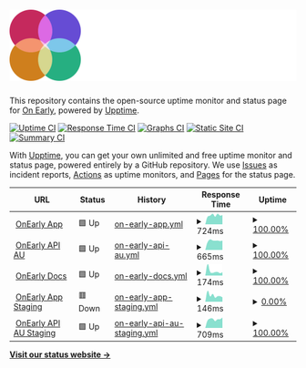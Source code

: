 # [![OnEarly Status](https://raw.githubusercontent.com/OnEarly/status/master/assets/logomark-dark.svg)](https://onearly.github.io/status/)

This repository contains the open-source uptime monitor and status page for [On Early](https://OnEarly.github.io/status), powered by [Upptime](https://github.com/upptime/upptime).

[![Uptime CI](https://github.com/OnEarly/status/workflows/Uptime%20CI/badge.svg)](https://github.com/OnEarly/status/actions?query=workflow%3A%22Uptime+CI%22)
[![Response Time CI](https://github.com/OnEarly/status/workflows/Response%20Time%20CI/badge.svg)](https://github.com/OnEarly/status/actions?query=workflow%3A%22Response+Time+CI%22)
[![Graphs CI](https://github.com/OnEarly/status/workflows/Graphs%20CI/badge.svg)](https://github.com/OnEarly/status/actions?query=workflow%3A%22Graphs+CI%22)
[![Static Site CI](https://github.com/OnEarly/status/workflows/Static%20Site%20CI/badge.svg)](https://github.com/OnEarly/status/actions?query=workflow%3A%22Static+Site+CI%22)
[![Summary CI](https://github.com/OnEarly/status/workflows/Summary%20CI/badge.svg)](https://github.com/OnEarly/status/actions?query=workflow%3A%22Summary+CI%22)

With [Upptime](https://upptime.js.org), you can get your own unlimited and free uptime monitor and status page, powered entirely by a GitHub repository. We use [Issues](https://github.com/OnEarly/status/issues) as incident reports, [Actions](https://github.com/OnEarly/status/actions) as uptime monitors, and [Pages](https://OnEarly.github.io/status) for the status page.

<!--start: status pages-->
<!-- This summary is generated by Upptime (https://github.com/upptime/upptime) -->
<!-- Do not edit this manually, your changes will be overwritten -->
<!-- prettier-ignore -->
| URL | Status | History | Response Time | Uptime |
| --- | ------ | ------- | ------------- | ------ |
| <img alt="" src="https://icons.duckduckgo.com/ip3/onearly.com.ico" height="13"> [OnEarly App](https://onearly.com) | 🟩 Up | [on-early-app.yml](https://github.com/OnEarly/status/commits/HEAD/history/on-early-app.yml) | <details><summary><img alt="Response time graph" src="./graphs/on-early-app/response-time-week.png" height="20"> 724ms</summary><br><a href="https://status.onearly.com/history/on-early-app"><img alt="Response time 795" src="https://img.shields.io/endpoint?url=https%3A%2F%2Fraw.githubusercontent.com%2FOnEarly%2Fstatus%2FHEAD%2Fapi%2Fon-early-app%2Fresponse-time.json"></a><br><a href="https://status.onearly.com/history/on-early-app"><img alt="24-hour response time 758" src="https://img.shields.io/endpoint?url=https%3A%2F%2Fraw.githubusercontent.com%2FOnEarly%2Fstatus%2FHEAD%2Fapi%2Fon-early-app%2Fresponse-time-day.json"></a><br><a href="https://status.onearly.com/history/on-early-app"><img alt="7-day response time 724" src="https://img.shields.io/endpoint?url=https%3A%2F%2Fraw.githubusercontent.com%2FOnEarly%2Fstatus%2FHEAD%2Fapi%2Fon-early-app%2Fresponse-time-week.json"></a><br><a href="https://status.onearly.com/history/on-early-app"><img alt="30-day response time 795" src="https://img.shields.io/endpoint?url=https%3A%2F%2Fraw.githubusercontent.com%2FOnEarly%2Fstatus%2FHEAD%2Fapi%2Fon-early-app%2Fresponse-time-month.json"></a><br><a href="https://status.onearly.com/history/on-early-app"><img alt="1-year response time 795" src="https://img.shields.io/endpoint?url=https%3A%2F%2Fraw.githubusercontent.com%2FOnEarly%2Fstatus%2FHEAD%2Fapi%2Fon-early-app%2Fresponse-time-year.json"></a></details> | <details><summary><a href="https://status.onearly.com/history/on-early-app">100.00%</a></summary><a href="https://status.onearly.com/history/on-early-app"><img alt="All-time uptime 96.58%" src="https://img.shields.io/endpoint?url=https%3A%2F%2Fraw.githubusercontent.com%2FOnEarly%2Fstatus%2FHEAD%2Fapi%2Fon-early-app%2Fuptime.json"></a><br><a href="https://status.onearly.com/history/on-early-app"><img alt="24-hour uptime 100.00%" src="https://img.shields.io/endpoint?url=https%3A%2F%2Fraw.githubusercontent.com%2FOnEarly%2Fstatus%2FHEAD%2Fapi%2Fon-early-app%2Fuptime-day.json"></a><br><a href="https://status.onearly.com/history/on-early-app"><img alt="7-day uptime 100.00%" src="https://img.shields.io/endpoint?url=https%3A%2F%2Fraw.githubusercontent.com%2FOnEarly%2Fstatus%2FHEAD%2Fapi%2Fon-early-app%2Fuptime-week.json"></a><br><a href="https://status.onearly.com/history/on-early-app"><img alt="30-day uptime 96.58%" src="https://img.shields.io/endpoint?url=https%3A%2F%2Fraw.githubusercontent.com%2FOnEarly%2Fstatus%2FHEAD%2Fapi%2Fon-early-app%2Fuptime-month.json"></a><br><a href="https://status.onearly.com/history/on-early-app"><img alt="1-year uptime 96.58%" src="https://img.shields.io/endpoint?url=https%3A%2F%2Fraw.githubusercontent.com%2FOnEarly%2Fstatus%2FHEAD%2Fapi%2Fon-early-app%2Fuptime-year.json"></a></details>
| <img alt="" src="https://icons.duckduckgo.com/ip3/api.au.onearly.com.ico" height="13"> [OnEarly API AU](https://api.au.onearly.com/health) | 🟩 Up | [on-early-api-au.yml](https://github.com/OnEarly/status/commits/HEAD/history/on-early-api-au.yml) | <details><summary><img alt="Response time graph" src="./graphs/on-early-api-au/response-time-week.png" height="20"> 665ms</summary><br><a href="https://status.onearly.com/history/on-early-api-au"><img alt="Response time 663" src="https://img.shields.io/endpoint?url=https%3A%2F%2Fraw.githubusercontent.com%2FOnEarly%2Fstatus%2FHEAD%2Fapi%2Fon-early-api-au%2Fresponse-time.json"></a><br><a href="https://status.onearly.com/history/on-early-api-au"><img alt="24-hour response time 725" src="https://img.shields.io/endpoint?url=https%3A%2F%2Fraw.githubusercontent.com%2FOnEarly%2Fstatus%2FHEAD%2Fapi%2Fon-early-api-au%2Fresponse-time-day.json"></a><br><a href="https://status.onearly.com/history/on-early-api-au"><img alt="7-day response time 665" src="https://img.shields.io/endpoint?url=https%3A%2F%2Fraw.githubusercontent.com%2FOnEarly%2Fstatus%2FHEAD%2Fapi%2Fon-early-api-au%2Fresponse-time-week.json"></a><br><a href="https://status.onearly.com/history/on-early-api-au"><img alt="30-day response time 663" src="https://img.shields.io/endpoint?url=https%3A%2F%2Fraw.githubusercontent.com%2FOnEarly%2Fstatus%2FHEAD%2Fapi%2Fon-early-api-au%2Fresponse-time-month.json"></a><br><a href="https://status.onearly.com/history/on-early-api-au"><img alt="1-year response time 663" src="https://img.shields.io/endpoint?url=https%3A%2F%2Fraw.githubusercontent.com%2FOnEarly%2Fstatus%2FHEAD%2Fapi%2Fon-early-api-au%2Fresponse-time-year.json"></a></details> | <details><summary><a href="https://status.onearly.com/history/on-early-api-au">100.00%</a></summary><a href="https://status.onearly.com/history/on-early-api-au"><img alt="All-time uptime 99.94%" src="https://img.shields.io/endpoint?url=https%3A%2F%2Fraw.githubusercontent.com%2FOnEarly%2Fstatus%2FHEAD%2Fapi%2Fon-early-api-au%2Fuptime.json"></a><br><a href="https://status.onearly.com/history/on-early-api-au"><img alt="24-hour uptime 100.00%" src="https://img.shields.io/endpoint?url=https%3A%2F%2Fraw.githubusercontent.com%2FOnEarly%2Fstatus%2FHEAD%2Fapi%2Fon-early-api-au%2Fuptime-day.json"></a><br><a href="https://status.onearly.com/history/on-early-api-au"><img alt="7-day uptime 100.00%" src="https://img.shields.io/endpoint?url=https%3A%2F%2Fraw.githubusercontent.com%2FOnEarly%2Fstatus%2FHEAD%2Fapi%2Fon-early-api-au%2Fuptime-week.json"></a><br><a href="https://status.onearly.com/history/on-early-api-au"><img alt="30-day uptime 99.94%" src="https://img.shields.io/endpoint?url=https%3A%2F%2Fraw.githubusercontent.com%2FOnEarly%2Fstatus%2FHEAD%2Fapi%2Fon-early-api-au%2Fuptime-month.json"></a><br><a href="https://status.onearly.com/history/on-early-api-au"><img alt="1-year uptime 99.94%" src="https://img.shields.io/endpoint?url=https%3A%2F%2Fraw.githubusercontent.com%2FOnEarly%2Fstatus%2FHEAD%2Fapi%2Fon-early-api-au%2Fuptime-year.json"></a></details>
| <img alt="" src="https://icons.duckduckgo.com/ip3/docs.onearly.com.ico" height="13"> [OnEarly Docs](https://docs.onearly.com) | 🟩 Up | [on-early-docs.yml](https://github.com/OnEarly/status/commits/HEAD/history/on-early-docs.yml) | <details><summary><img alt="Response time graph" src="./graphs/on-early-docs/response-time-week.png" height="20"> 174ms</summary><br><a href="https://status.onearly.com/history/on-early-docs"><img alt="Response time 217" src="https://img.shields.io/endpoint?url=https%3A%2F%2Fraw.githubusercontent.com%2FOnEarly%2Fstatus%2FHEAD%2Fapi%2Fon-early-docs%2Fresponse-time.json"></a><br><a href="https://status.onearly.com/history/on-early-docs"><img alt="24-hour response time 130" src="https://img.shields.io/endpoint?url=https%3A%2F%2Fraw.githubusercontent.com%2FOnEarly%2Fstatus%2FHEAD%2Fapi%2Fon-early-docs%2Fresponse-time-day.json"></a><br><a href="https://status.onearly.com/history/on-early-docs"><img alt="7-day response time 174" src="https://img.shields.io/endpoint?url=https%3A%2F%2Fraw.githubusercontent.com%2FOnEarly%2Fstatus%2FHEAD%2Fapi%2Fon-early-docs%2Fresponse-time-week.json"></a><br><a href="https://status.onearly.com/history/on-early-docs"><img alt="30-day response time 217" src="https://img.shields.io/endpoint?url=https%3A%2F%2Fraw.githubusercontent.com%2FOnEarly%2Fstatus%2FHEAD%2Fapi%2Fon-early-docs%2Fresponse-time-month.json"></a><br><a href="https://status.onearly.com/history/on-early-docs"><img alt="1-year response time 217" src="https://img.shields.io/endpoint?url=https%3A%2F%2Fraw.githubusercontent.com%2FOnEarly%2Fstatus%2FHEAD%2Fapi%2Fon-early-docs%2Fresponse-time-year.json"></a></details> | <details><summary><a href="https://status.onearly.com/history/on-early-docs">100.00%</a></summary><a href="https://status.onearly.com/history/on-early-docs"><img alt="All-time uptime 100.00%" src="https://img.shields.io/endpoint?url=https%3A%2F%2Fraw.githubusercontent.com%2FOnEarly%2Fstatus%2FHEAD%2Fapi%2Fon-early-docs%2Fuptime.json"></a><br><a href="https://status.onearly.com/history/on-early-docs"><img alt="24-hour uptime 100.00%" src="https://img.shields.io/endpoint?url=https%3A%2F%2Fraw.githubusercontent.com%2FOnEarly%2Fstatus%2FHEAD%2Fapi%2Fon-early-docs%2Fuptime-day.json"></a><br><a href="https://status.onearly.com/history/on-early-docs"><img alt="7-day uptime 100.00%" src="https://img.shields.io/endpoint?url=https%3A%2F%2Fraw.githubusercontent.com%2FOnEarly%2Fstatus%2FHEAD%2Fapi%2Fon-early-docs%2Fuptime-week.json"></a><br><a href="https://status.onearly.com/history/on-early-docs"><img alt="30-day uptime 100.00%" src="https://img.shields.io/endpoint?url=https%3A%2F%2Fraw.githubusercontent.com%2FOnEarly%2Fstatus%2FHEAD%2Fapi%2Fon-early-docs%2Fuptime-month.json"></a><br><a href="https://status.onearly.com/history/on-early-docs"><img alt="1-year uptime 100.00%" src="https://img.shields.io/endpoint?url=https%3A%2F%2Fraw.githubusercontent.com%2FOnEarly%2Fstatus%2FHEAD%2Fapi%2Fon-early-docs%2Fuptime-year.json"></a></details>
| <img alt="" src="https://icons.duckduckgo.com/ip3/staging.onearly.com.ico" height="13"> [OnEarly App Staging](https://staging.onearly.com) | 🟥 Down | [on-early-app-staging.yml](https://github.com/OnEarly/status/commits/HEAD/history/on-early-app-staging.yml) | <details><summary><img alt="Response time graph" src="./graphs/on-early-app-staging/response-time-week.png" height="20"> 146ms</summary><br><a href="https://status.onearly.com/history/on-early-app-staging"><img alt="Response time 335" src="https://img.shields.io/endpoint?url=https%3A%2F%2Fraw.githubusercontent.com%2FOnEarly%2Fstatus%2FHEAD%2Fapi%2Fon-early-app-staging%2Fresponse-time.json"></a><br><a href="https://status.onearly.com/history/on-early-app-staging"><img alt="24-hour response time 188" src="https://img.shields.io/endpoint?url=https%3A%2F%2Fraw.githubusercontent.com%2FOnEarly%2Fstatus%2FHEAD%2Fapi%2Fon-early-app-staging%2Fresponse-time-day.json"></a><br><a href="https://status.onearly.com/history/on-early-app-staging"><img alt="7-day response time 146" src="https://img.shields.io/endpoint?url=https%3A%2F%2Fraw.githubusercontent.com%2FOnEarly%2Fstatus%2FHEAD%2Fapi%2Fon-early-app-staging%2Fresponse-time-week.json"></a><br><a href="https://status.onearly.com/history/on-early-app-staging"><img alt="30-day response time 335" src="https://img.shields.io/endpoint?url=https%3A%2F%2Fraw.githubusercontent.com%2FOnEarly%2Fstatus%2FHEAD%2Fapi%2Fon-early-app-staging%2Fresponse-time-month.json"></a><br><a href="https://status.onearly.com/history/on-early-app-staging"><img alt="1-year response time 335" src="https://img.shields.io/endpoint?url=https%3A%2F%2Fraw.githubusercontent.com%2FOnEarly%2Fstatus%2FHEAD%2Fapi%2Fon-early-app-staging%2Fresponse-time-year.json"></a></details> | <details><summary><a href="https://status.onearly.com/history/on-early-app-staging">0.00%</a></summary><a href="https://status.onearly.com/history/on-early-app-staging"><img alt="All-time uptime 23.60%" src="https://img.shields.io/endpoint?url=https%3A%2F%2Fraw.githubusercontent.com%2FOnEarly%2Fstatus%2FHEAD%2Fapi%2Fon-early-app-staging%2Fuptime.json"></a><br><a href="https://status.onearly.com/history/on-early-app-staging"><img alt="24-hour uptime 0.00%" src="https://img.shields.io/endpoint?url=https%3A%2F%2Fraw.githubusercontent.com%2FOnEarly%2Fstatus%2FHEAD%2Fapi%2Fon-early-app-staging%2Fuptime-day.json"></a><br><a href="https://status.onearly.com/history/on-early-app-staging"><img alt="7-day uptime 0.00%" src="https://img.shields.io/endpoint?url=https%3A%2F%2Fraw.githubusercontent.com%2FOnEarly%2Fstatus%2FHEAD%2Fapi%2Fon-early-app-staging%2Fuptime-week.json"></a><br><a href="https://status.onearly.com/history/on-early-app-staging"><img alt="30-day uptime 23.60%" src="https://img.shields.io/endpoint?url=https%3A%2F%2Fraw.githubusercontent.com%2FOnEarly%2Fstatus%2FHEAD%2Fapi%2Fon-early-app-staging%2Fuptime-month.json"></a><br><a href="https://status.onearly.com/history/on-early-app-staging"><img alt="1-year uptime 23.60%" src="https://img.shields.io/endpoint?url=https%3A%2F%2Fraw.githubusercontent.com%2FOnEarly%2Fstatus%2FHEAD%2Fapi%2Fon-early-app-staging%2Fuptime-year.json"></a></details>
| <img alt="" src="https://icons.duckduckgo.com/ip3/api.au.staging.onearly.com.ico" height="13"> [OnEarly API AU Staging](https://api.au.staging.onearly.com/health) | 🟩 Up | [on-early-api-au-staging.yml](https://github.com/OnEarly/status/commits/HEAD/history/on-early-api-au-staging.yml) | <details><summary><img alt="Response time graph" src="./graphs/on-early-api-au-staging/response-time-week.png" height="20"> 709ms</summary><br><a href="https://status.onearly.com/history/on-early-api-au-staging"><img alt="Response time 698" src="https://img.shields.io/endpoint?url=https%3A%2F%2Fraw.githubusercontent.com%2FOnEarly%2Fstatus%2FHEAD%2Fapi%2Fon-early-api-au-staging%2Fresponse-time.json"></a><br><a href="https://status.onearly.com/history/on-early-api-au-staging"><img alt="24-hour response time 826" src="https://img.shields.io/endpoint?url=https%3A%2F%2Fraw.githubusercontent.com%2FOnEarly%2Fstatus%2FHEAD%2Fapi%2Fon-early-api-au-staging%2Fresponse-time-day.json"></a><br><a href="https://status.onearly.com/history/on-early-api-au-staging"><img alt="7-day response time 709" src="https://img.shields.io/endpoint?url=https%3A%2F%2Fraw.githubusercontent.com%2FOnEarly%2Fstatus%2FHEAD%2Fapi%2Fon-early-api-au-staging%2Fresponse-time-week.json"></a><br><a href="https://status.onearly.com/history/on-early-api-au-staging"><img alt="30-day response time 698" src="https://img.shields.io/endpoint?url=https%3A%2F%2Fraw.githubusercontent.com%2FOnEarly%2Fstatus%2FHEAD%2Fapi%2Fon-early-api-au-staging%2Fresponse-time-month.json"></a><br><a href="https://status.onearly.com/history/on-early-api-au-staging"><img alt="1-year response time 698" src="https://img.shields.io/endpoint?url=https%3A%2F%2Fraw.githubusercontent.com%2FOnEarly%2Fstatus%2FHEAD%2Fapi%2Fon-early-api-au-staging%2Fresponse-time-year.json"></a></details> | <details><summary><a href="https://status.onearly.com/history/on-early-api-au-staging">100.00%</a></summary><a href="https://status.onearly.com/history/on-early-api-au-staging"><img alt="All-time uptime 100.00%" src="https://img.shields.io/endpoint?url=https%3A%2F%2Fraw.githubusercontent.com%2FOnEarly%2Fstatus%2FHEAD%2Fapi%2Fon-early-api-au-staging%2Fuptime.json"></a><br><a href="https://status.onearly.com/history/on-early-api-au-staging"><img alt="24-hour uptime 100.00%" src="https://img.shields.io/endpoint?url=https%3A%2F%2Fraw.githubusercontent.com%2FOnEarly%2Fstatus%2FHEAD%2Fapi%2Fon-early-api-au-staging%2Fuptime-day.json"></a><br><a href="https://status.onearly.com/history/on-early-api-au-staging"><img alt="7-day uptime 100.00%" src="https://img.shields.io/endpoint?url=https%3A%2F%2Fraw.githubusercontent.com%2FOnEarly%2Fstatus%2FHEAD%2Fapi%2Fon-early-api-au-staging%2Fuptime-week.json"></a><br><a href="https://status.onearly.com/history/on-early-api-au-staging"><img alt="30-day uptime 100.00%" src="https://img.shields.io/endpoint?url=https%3A%2F%2Fraw.githubusercontent.com%2FOnEarly%2Fstatus%2FHEAD%2Fapi%2Fon-early-api-au-staging%2Fuptime-month.json"></a><br><a href="https://status.onearly.com/history/on-early-api-au-staging"><img alt="1-year uptime 100.00%" src="https://img.shields.io/endpoint?url=https%3A%2F%2Fraw.githubusercontent.com%2FOnEarly%2Fstatus%2FHEAD%2Fapi%2Fon-early-api-au-staging%2Fuptime-year.json"></a></details>

<!--end: status pages-->

[**Visit our status website →**](https://OnEarly.github.io/status)
